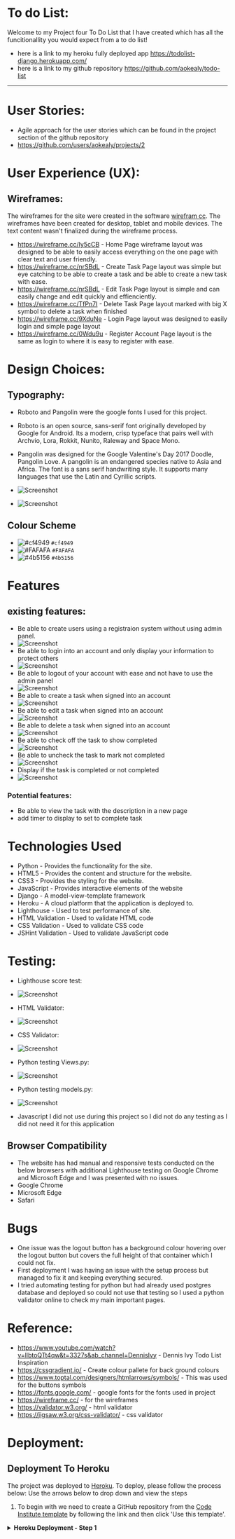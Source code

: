 # To do List:
Welcome to my Project four To Do List that I have created which has all the funcitionallity you would expect from a to do list!
- here is a link to my heroku fully deployed app https://todolist-django.herokuapp.com/
- here is a link to my github repository https://github.com/aokealy/todo-list
------------
# User Stories:
-  Agile approach for the user stories which can be found in the project section of the github repository 
- https://github.com/users/aokealy/projects/2

# **User Experience (UX):**
## Wireframes:
The wireframes for the site were created in the software [wirefram cc](https://wireframe.cc/). The wireframes have been created for desktop, tablet and mobile devices. The text content wasn't finalized during the wireframe process. 

- https://wireframe.cc/Iy5cCB - Home Page wireframe layout was designed to be able to easily access everything on the one page with clear text and user friendly.
- https://wireframe.cc/nrSBdL - Create Task Page layout was simple but eye catching to be able to create a task and be able to create a new task with ease.
- https://wireframe.cc/nrSBdL - Edit Task Page layout is simple and can easily change and edit quickly and effienciently. 
- https://wireframe.cc/TfPn7I - Delete Task Page layout marked with big X symbol to delete a task when finished 
- https://wireframe.cc/9XduNe - Login Page layout was designed to easily login and simple page layout
- https://wireframe.cc/0Wdu9u - Register Account Page layout is the same as login to where it is easy to register with ease.

# Design Choices:
## Typography:
- Roboto and Pangolin were the google fonts I used for this project.
- Roboto is an open source, sans-serif font originally developed by Google for Android. Its a modern, crisp typeface that pairs well with Archvio, Lora, Rokkit, Nunito, Raleway and Space Mono.
- Pangolin was designed for the Google Valentine's Day 2017 Doodle, Pangolin Love. A pangolin is an endangered species native to Asia and Africa. The font is a sans serif handwriting style. It supports many languages that use the Latin and Cyrillic scripts.

- ![Screenshot](/media/roboto-font.PNG)
- ![Screenshot](/media/pangolin-font.PNG)

## Colour Scheme
- ![#cf4949](https://placehold.co/15x15/cf4949/cf4949.png) `#cf4949`
- ![#FAFAFA](https://placehold.co/15x15/FAFAFA/FAFAFA.png) `#FAFAFA`
- ![#4b5156](https://placehold.co/15x15/4b5156/4b5156.png) `#4b5156`


# Features
## existing features:
- Be able to create users using a registraion system without using admin panel.
- ![Screenshot](/media/register-page.PNG)
- Be able to login into an account and only display your information to protect others
- ![Screenshot](/media/login-page.PNG)
- Be able to logout of your account with ease and not have to use the admin panel
- ![Screenshot](/media/logout-button.PNG)
- Be able to  create a task when signed into an account
- ![Screenshot](/media/create-page.PNG)
- Be able to edit a task when signed into an account
- ![Screenshot](/media/edit-page.PNG)
- Be able to delete a task when signed into an account
- ![Screenshot](/media/delete-page.PNG)
- Be able to check off the task to show completed
- ![Screenshot](/media/check-task.PNG)
- Be able to uncheck the task to mark not completed
- ![Screenshot](/media/uncheck-task.PNG)
- Display if the task is completed or not completed
- ![Screenshot](/media/check-uncheck.PNG)


### Potential features:
- Be able to view the task with the description in a new page
- add timer to display to set to complete task 


# Technologies Used
- Python - Provides the functionality for the site.
- HTML5 - Provides the content and structure for the website.
- CSS3 - Provides the styling for the website.
- JavaScript - Provides interactive elements of the website
- Django - A model-view-template framework 
- Heroku - A cloud platform that the application is deployed to.
- Lighthouse - Used to test performance of site.
- HTML Validation - Used to validate HTML code
- CSS Validation - Used to validate CSS code
- JSHint Validation - Used to validate JavaScript code

# Testing:
- Lighthouse score test:
- ![Screenshot](/media/lighouse.PNG)

- HTML Validator:
- ![Screenshot](/media/html-valid.PNG)

- CSS Validator:
- ![Screenshot](/media/css-validator.PNG)

- Python testing Views.py: 
- ![Screenshot](/media/python-valid-views.PNG)

- Python testing models.py:
- ![Screenshot](/media/python-valid-models.PNG)

- Javascript I did not use during this project so I did not do any testing as I did not need it for this application


## Browser Compatibility
- The website has had manual and responsive tests conducted on the below browsers with additional Lighthouse testing on Google Chrome and Microsoft Edge and I was presented with no issues.
- Google Chrome
- Microsoft Edge
- Safari

# Bugs
- One issue was the logout button has a background colour hovering over the logout button but covers the full height of that container which I could not fix.
- First deployment I was having an issue with the setup process but managed to fix it and keeping everything secured.
- I tried automating testing for python but had already used postgres database and deployed so could not use that testing so I used a python validator online to check my main important pages. 

# Reference:

- https://www.youtube.com/watch?v=llbtoQTt4qw&t=3327s&ab_channel=DennisIvy - Dennis Ivy Todo List Inspiration 
- https://cssgradient.io/ - Create colour pallete for back ground colours
- https://www.toptal.com/designers/htmlarrows/symbols/ - This was used for the buttons symbols 
- https://fonts.google.com/ - google fonts for the fonts used in project
- https://wireframe.cc/ - for the wireframes
- https://validator.w3.org/ - html validator
- https://jigsaw.w3.org/css-validator/ - css validator


# Deployment:

## Deployment To Heroku

The project was deployed to [Heroku](https://www.heroku.com). To deploy, please follow the process below:
Use the arrows below to drop down and view the steps

1. To begin with we need to create a GitHub repository from the [Code Institute template](https://github.com/Code-Institute-Org/gitpod-full-template) by following the link and then click 'Use this template'.

<details><summary><b>Heroku Deployment - Step 1</b></summary>

Heroku Deployment Step 1

2. Fill in the needed details as stated in the screenshot below and then click 'Create Repository From Template'.

<details><summary><b>Heroku Deployment - Step 2</b></summary>

![Heroku Deployment Step 2]
</details><br />

3. When the repository creation is done click 'Gitpod' as stated in the screenshot below.

<details><summary><b>Heroku Deployment - Step 3</b></summary>

![Heroku Deployment Step 3]
</details><br />

4. Now it's time to install Django and the supporting libraries that are needed. Type the commands below to do this.

* ```pip3 install 'django<4' gunicorn```
* ```pip3 install 'dj_database_url psycopg2```
* ```pip3 install 'dj3-cloudinary-storage```

<details><summary><b>Heroku Deployment - Step 4</b></summary>

![Heroku Deployment Step 4]
</details><br />

5. When Django and the libraries are installed we need to create a requirements file.

* ```pip3 freeze --local > requirements.txt``` - This will create and add required libraries to requirements.txt

<details><summary><b>Heroku Deployment - Step 5</b></summary>

![Heroku Deployment Step 5]
</details><br />

6. Now it's time to create the project.

* ```django-admin startproject YOUR_PROJECT_NAME .``` - This will create your project

<details><summary><b>Heroku Deployment - Step 6</b></summary>

![Heroku Deployment Step 6]
</details><br />

7. When the project is created we can now create the application.

* ```python3 manage.py startapp APP_NAME``` - This will create your application

<details><summary><b>Heroku Deployment - Step 7</b></summary>

![Heroku Deployment Step 7]
</details><br />

8. We now need to add the application to settings.py

<details><summary><b>Heroku Deployment - Step 8</b></summary>

![Heroku Deployment Step 8]
</details><br />

8. Now it is time to do our first migration and run the server to test that everything works as expected. This is done by writing the commands below.

* ```python3 manage.py migrate``` - This will migrate the changes
* ```python3 manage.py runserver``` - This runs the server. To test it, click the open browser button that will be visible after the command is run.

9. Now it is time to create our application on Heroku, attach a database, prepare our environment and settings.py file and setup the Cloudinary storage for our static and media files.

* Head on to [Heroku](https://www.heroku.com/) and sign in (or create an account if needed).

* In the top right corner there is a button that is labeled 'New'. Click that and then select 'Create new app'.

<details><summary><b>Heroku Step 09</b></summary>

![Heroku Step 9]
</details><br />

10. Now it's time to enter an application name that needs to be unique. When you have chosen the name, choose your region and click 'Create app".

<details><summary><b>Heroku Step 10</b></summary>

![Heroku Step 10]
</details><br />

11. To add a database to the app you need to go to the resources tab ->> add-ons, search for 'Heroku Postgres' and add it.

<details><summary><b>Heroku Step 11</b></summary>

![Heroku Step 11]
![Heroku Step 11]
</details><br />

12. Go to the settings tab and click on the reveal Config Vars button. Copy the text from DATABASE_URL (because we are going to need it in the next step).

<details><summary><b>Heroku Step 12</b></summary>

![Heroku Step 12]
</details><br />

13. Go back to GitPod and create a new env.py in the top level directory. Then add these rows.

* ```import os``` - This imports the os library
* ```os.environ["DATABASE_URL_FROM HEROKU"]``` - This sets the environment variables.
* ```os.environ["SECRET_KEY"]``` - Here you can choose whatever secret key you want.

<details><summary><b>Heroku Step 13</b></summary>

![Heroku Step 13]
</details><br />

14. Now we are going to head back to Heroku to add our secret key to config vars. See screenshot below.

<details><summary><b>Heroku Step 14</b></summary>

![Heroku Step 14]

15. Now we have some preparations to do connected to our environment and settings.py file. In the settings.py, add the following code:

```import os```

```import dj_database_url```

```if os.path.isfile("env.py"):```

```import env```

<details><summary><b>Heroku Step 15</b></summary>

![Heroku Step 15]
</details><br />

16. In the settings file, remove the insecure secret key and replace it with:
```SECRET_KEY = os.environ.get('SECRET_KEY')```

<details><summary><b>Heroku Step 16</b></summary>

![Heroku Step 16]
</details><br />

17. Now we need to comment out the old database setting in the settings.py file (this is because we are going to use the postgres database instead of the sqlite3 database).

<details><summary><b>Heroku Step 17 1/2</b></summary>

![Heroku Step 17]
</details><br />

Now, add the link to the DATABASE_URL that we added to the environment file earlier.

<details><summary><b>Heroku Step 17 2/2</b></summary>

![Heroku Step 17]
</details><br />

18. Save all your fields and migrate the changes.

```python3 manage.py migrate```

19. Now we are going to get our connection to Cloudinary connection working (this is were we will store our static files). First you need to create a Cloudinary account and from the Cloudinary dashboard copy the API Environment Variable.

20. Go back to the env.py file in Gitpod and add the Cloudinary url (it's very important that the url is correct):

```os.environ["CLOUDINARY_URL"] = "cloudinary://************************"```

21. Let's head back to Heroku and add the Cloudinary url in Config Vars. We also need to add a disable collectstatic variable to get our first deployment to Heroku to work.

<details><summary><b>Heroku Step 21</b></summary>

![Heroku Step 21]
</details><br />

22. Let's head back to our settings.py file on Gitpod. We now need to add our Cloudinary Libraries we installed earlier to the installed apps. Here it is important to get the order correct.

<details><summary><b>Heroku Step 22</b></summary>

![Heroku Step 22]

23. For Django to be able to understand how to use and where to store static files we need to add some extra rows to the settings.py file.

<details><summary><b>Heroku Step 23</b></summary>

![Heroku Step 23]
</details><br />

24. Hang in there, we have just a couple of steps left. Now it's time to link the file to the Heroku templates directory.

<details><summary><b>Heroku Step 24</b></summary>

![Heroku Step 24]
</details><br />

25. Let's change the templates directory to TEMPLATES_DIR in the teamplates array.

<details><summary><b>Heroku Step 25</b></summary>

![Heroku Step 25]
</details><br />

26. To be able to get the application to work through Heroku we also need to add our Heroku app and localhost to which hosts that are allowed.

<details><summary><b>Heroku Step 26</b></summary>

![Heroku Step 26]
</details><br />

27. Now we just need to add some files to Gitpod.

* Create 3 folders in the top level directory: **media**, **static**, **templates**
* Create a file called **Procfile* and add the line ```web: gunicorn PROJ_NAME.wsgi?``` to it.d

28. Now you can save all the files and prepare for the first commit and push to Github by writing the lines below.

* ```git add .```
* ```git commit -m "Deployment Commit```
* ```git push```

29. Before moving on to the Heroku deployment we just need to add one more thing in the config vars. We need to add "PORT" in the KEY input field and "8000" in the VALUE field. If we don't add this there might be problems with the deployment.

30. Now it's time for deployment. Scroll to the top of the settings page in Heroku and click the 'Deploy' tab. For deployment method, select 'Github'. Search for the repository name you want to deploy and then click connect.

31. Scroll down to the manual deployment section and click 'Deploy Branch'. Hopefully the deployment is successful!

<details><summary><b>Heroku Step 31</b></summary>

![Heroku Step 31]
</details><br />





## How To Fork The Repository On GitHub

It is possible to do a independent copy of a GitHub Repository by forking the GitHub account. The copy can then be viewed and it is also possible to do changes in the copy without affecting the original repository. To fork the repository, take these steps:

1. After logging in to GitHub, locate the repository. On the top right side of the page there is a 'Fork' button. Click on the button to create a copy of the original repository.

<details><summary><b>Github Fork</b></summary>

![Fork](readme/assets/images/github_fork.png)
</details><br />



## Cloning And Setting Up This Project

To clone and set up this project you need to follow the steps below.

1. When you are in the repository, find the code tab and click it.
2. To the left of the green GitPod button, press the 'code' menu. There you will find a link to the repository. Click on the clipboard icon to copy the URL.
3. Use an IDE and open Git Bash. Change directory to the location where you want the cloned directory to be made.
4. Type 'git clone', and then paste the URL that you copied from GitHub. Press enter and a local clone will be created.

<details><summary><b>Github Create Local Clone</b></summary>

![Clone]
</details><br />

5. To be able to get the project to work you need to install the requirements. This can be done by using the command below:

* ```pip3 install -r requirements.txt``` - This command downloads and install all required dependencies that is stated in the requirements file.

6. The next step is to set up the environment file so that the project knows what variables that needs to be used for it to work. Environment variables are usually hidden due to sensitive information. It's very important that you don't push the env.py file to Github (this can be secured by adding env.py to the .gitignore-file). The variables that are declared in the env.py file needs to be added to the Heroku config vars. Don't forget to do necessary migrations before trying to run the server.

* ```python3 manage.py migrate``` - This will do the necessary migrations.
* ```python3 manage.py runserver``` - If everything i setup correctly the project is now live locally.

<details><summary><b>Setup env.py</b></summary>

![Clone]
</details><br />
----------





